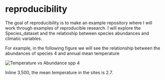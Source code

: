 
<!-- README.md is generated from README.Rmd. Please edit that file -->

# reproducibility

<!-- badges: start -->
<!-- badges: end -->

The goal of reproducibility is to make an example repository where I
will work through examples of reproducible research. I will explore the
Species_dataset and the relatioship between species abundances and
climatic variables.

For example, in the following figure we will see the relationship
between the abundances of species 4 and annual mean temperature

![Temperature vs Abundance spp
4](README_files/figure-gfm/plotspp4temp-1.png)

Inline 3,500, the mean temperature in the sites is 2.7.

<!-- What is special about using `README.Rmd` instead of just `README.md`? You can include R chunks like so: -->
<!-- ```{r cars} -->
<!-- summary(cars) -->
<!-- ``` -->
<!-- You'll still need to render `README.Rmd` regularly, to keep `README.md` up-to-date. `devtools::build_readme()` is handy for this. You could also use GitHub Actions to re-render `README.Rmd` every time you push. An example workflow can be found here: <https://github.com/r-lib/actions/tree/v1/examples>. -->
<!-- You can also embed plots, for example: -->
<!-- ```{r pressure, echo = FALSE} -->
<!-- plot(pressure) -->
<!-- ``` -->
<!-- In that case, don't forget to commit and push the resulting figure files, so they display on GitHub. -->
